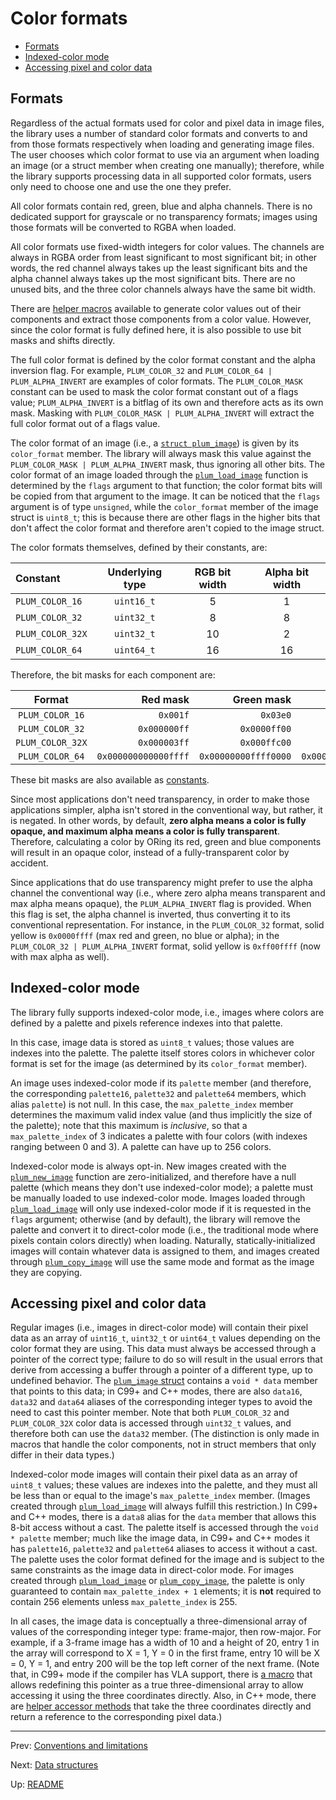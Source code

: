 # Color formats

- [Formats](#formats)
- [Indexed-color mode](#indexed-color-mode)
- [Accessing pixel and color data](#accessing-pixel-and-color-data)

## Formats

Regardless of the actual formats used for color and pixel data in image files, the library uses a number of standard
color formats and converts to and from those formats respectively when loading and generating image files.
The user chooses which color format to use via an argument when loading an image (or a struct member when creating one
manually); therefore, while the library supports processing data in all supported color formats, users only need to
choose one and use the one they prefer.

All color formats contain red, green, blue and alpha channels.
There is no dedicated support for grayscale or no transparency formats; images using those formats will be converted
to RGBA when loaded.

All color formats use fixed-width integers for color values.
The channels are always in RGBA order from least significant to most significant bit; in other words, the red channel
always takes up the least significant bits and the alpha channel always takes up the most significant bits.
There are no unused bits, and the three color channels always have the same bit width.

There are [helper macros][macros] available to generate color values out of their components and extract those
components from a color value.
However, since the color format is fully defined here, it is also possible to use bit masks and shifts directly.

The full color format is defined by the color format constant and the alpha inversion flag.
For example, `PLUM_COLOR_32` and `PLUM_COLOR_64 | PLUM_ALPHA_INVERT` are examples of color formats.
The `PLUM_COLOR_MASK` constant can be used to mask the color format constant out of a flags value; `PLUM_ALPHA_INVERT`
is a bitflag of its own and therefore acts as its own mask. Masking with `PLUM_COLOR_MASK | PLUM_ALPHA_INVERT` will
extract the full color format out of a flags value.

The color format of an image (i.e., a [`struct plum_image`][image]) is given by its `color_format` member.
The library will always mask this value against the `PLUM_COLOR_MASK | PLUM_ALPHA_INVERT` mask, thus ignoring all
other bits.
The color format of an image loaded through the [`plum_load_image`][load] function is determined by the `flags`
argument to that function; the color format bits will be copied from that argument to the image.
It can be noticed that the `flags` argument is of type `unsigned`, while the `color_format` member of the image struct
is `uint8_t`; this is because there are other flags in the higher bits that don't affect the color format and
therefore aren't copied to the image struct.

The color formats themselves, defined by their constants, are:

|    Constant    |Underlying type|RGB bit width|Alpha bit width|
|:---------------|:-------------:|:-----------:|:-------------:|
|`PLUM_COLOR_16` |  `uint16_t`   |      5      |       1       |
|`PLUM_COLOR_32` |  `uint32_t`   |      8      |       8       |
|`PLUM_COLOR_32X`|  `uint32_t`   |     10      |       2       |
|`PLUM_COLOR_64` |  `uint64_t`   |     16      |      16       |

Therefore, the bit masks for each component are:

|     Format     |      Red mask      |     Green mask     |      Blue mask     |     Alpha mask     |
|:--------------:|-------------------:|-------------------:|-------------------:|-------------------:|
|`PLUM_COLOR_16` |            `0x001f`|            `0x03e0`|            `0x7c00`|            `0x8000`|
|`PLUM_COLOR_32` |        `0x000000ff`|        `0x0000ff00`|        `0x00ff0000`|        `0xff000000`|
|`PLUM_COLOR_32X`|        `0x000003ff`|        `0x000ffc00`|        `0x3ff00000`|        `0xc0000000`|
|`PLUM_COLOR_64` |`0x000000000000ffff`|`0x00000000ffff0000`|`0x0000ffff00000000`|`0xffff000000000000`|

These bit masks are also available as [constants][mask-constants].

Since most applications don't need transparency, in order to make those applications simpler, alpha isn't stored in
the conventional way, but rather, it is negated.
In other words, by default, **zero alpha means a color is fully opaque, and maximum alpha means a color is fully
transparent**.
Therefore, calculating a color by ORing its red, green and blue components will result in an opaque color, instead of
a fully-transparent color by accident.

Since applications that do use transparency might prefer to use the alpha channel the conventional way (i.e., where
zero alpha means transparent and max alpha means opaque), the `PLUM_ALPHA_INVERT` flag is provided.
When this flag is set, the alpha channel is inverted, thus converting it to its conventional representation.
For instance, in the `PLUM_COLOR_32` format, solid yellow is `0x0000ffff` (max red and green, no blue or alpha); in
the `PLUM_COLOR_32 | PLUM_ALPHA_INVERT` format, solid yellow is `0xff00ffff` (now with max alpha as well).

## Indexed-color mode

The library fully supports indexed-color mode, i.e., images where colors are defined by a palette and pixels reference
indexes into that palette.

In this case, image data is stored as `uint8_t` values; those values are indexes into the palette.
The palette itself stores colors in whichever color format is set for the image (as determined by its `color_format`
member).

An image uses indexed-color mode if its `palette` member (and therefore, the corresponding `palette16`, `palette32`
and `palette64` members, which alias `palette`) is not null.
In this case, the `max_palette_index` member determines the maximum valid index value (and thus implicitly the size of
the palette); note that this maximum is _inclusive_, so that a `max_palette_index` of 3 indicates a palette with four
colors (with indexes ranging between 0 and 3).
A palette can have up to 256 colors.

Indexed-color mode is always opt-in.
New images created with the [`plum_new_image`][new] function are zero-initialized, and therefore have a null palette
(which means they don't use indexed-color mode); a palette must be manually loaded to use indexed-color mode.
Images loaded through [`plum_load_image`][load] will only use indexed-color mode if it is requested in the `flags`
argument; otherwise (and by default), the library will remove the palette and convert it to direct-color mode (i.e.,
the traditional mode where pixels contain colors directly) when loading.
Naturally, statically-initialized images will contain whatever data is assigned to them, and images created through
[`plum_copy_image`][copy] will use the same mode and format as the image they are copying.

## Accessing pixel and color data

Regular images (i.e., images in direct-color mode) will contain their pixel data as an array of `uint16_t`, `uint32_t`
or `uint64_t` values depending on the color format they are using.
This data must always be accessed through a pointer of the correct type; failure to do so will result in the usual
errors that derive from accessing a buffer through a pointer of a different type, up to undefined behavior.
The [`plum_image` struct][image] contains a `void * data` member that points to this data; in C99+ and C++ modes,
there are also `data16`, `data32` and `data64` aliases of the corresponding integer types to avoid the need to cast
this pointer member.
Note that both `PLUM_COLOR_32` and `PLUM_COLOR_32X` color data is accessed through `uint32_t` values, and therefore
both can use the `data32` member.
(The distinction is only made in macros that handle the color components, not in struct members that only differ in
their data types.)

Indexed-color mode images will contain their pixel data as an array of `uint8_t` values; these values are indexes
into the palette, and they must all be less than or equal to the image's `max_palette_index` member.
(Images created through [`plum_load_image`][load] will always fulfill this restriction.)
In C99+ and C++ modes, there is a `data8` alias for the `data` member that allows this 8-bit access without a cast.
The palette itself is accessed through the `void * palette` member; much like the image data, in C99+ and C++ modes it
has `palette16`, `palette32` and `palette64` aliases to access it without a cast.
The palette uses the color format defined for the image and is subject to the same constraints as the image data in
direct-color mode.
For images created through [`plum_load_image`][load] or [`plum_copy_image`][copy], the palette is only guaranteed to
contain `max_palette_index + 1` elements; it is **not** required to contain 256 elements unless `max_palette_index` is
255.

In all cases, the image data is conceptually a three-dimensional array of values of the corresponding integer type:
frame-major, then row-major.
For example, if a 3-frame image has a width of 10 and a height of 20, entry 1 in the array will correspond to X = 1,
Y = 0 in the first frame, entry 10 will be X = 0, Y = 1, and entry 200 will be the top left corner of the next frame.
(Note that, in C99+ mode if the compiler has VLA support, there is [a macro][vla] that allows redefining this pointer
as a true three-dimensional array to allow accessing it using the three coordinates directly.
Also, in C++ mode, there are [helper accessor methods][methods] that take the three coordinates directly and return a
reference to the corresponding pixel data.)

* * *

Prev: [Conventions and limitations](conventions.md)

Next: [Data structures](structs.md)

Up: [README](README.md)

[copy]: functions.md#plum_copy_image
[image]: structs.md#plum_image
[load]: functions.md#plum_load_image
[macros]: macros.md#color-macros
[mask-constants]: constants.md#color-mask-constants
[methods]: helpers.md
[new]: functions#plum_new_image
[vla]: macros.md#pixel-array-macros
